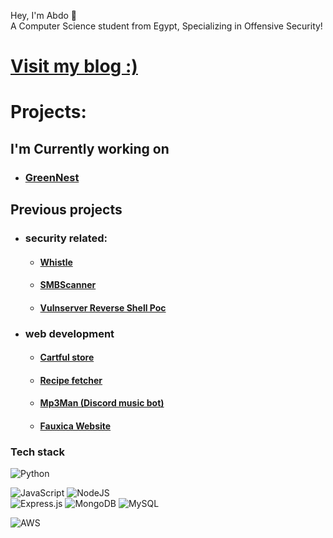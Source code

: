 Hey, I'm Abdo 👋  <br>A Computer Science student from Egypt, Specializing in Offensive Security!
  </a>
</div>  

# [ **Visit my blog :)**](https://magdy3660.github.io)

# Projects:
## I'm Currently working on 
- ### [GreenNest](https://github.com/magdy3660/GreenNest)

## Previous projects

- ###  security related:
  
  -  #### [Whistle](https://github.com/magdy3660/Whistle) 


  -  #### [SMBScanner](https://github.com/magdy3660/smb-enum)
    

  -   #### [Vulnserver Reverse Shell Poc](https://github.com/magdy3660/vulnserver-Reverse-shell)
  

- ### web development  
  - ####  [Cartful store](https://github.com/magdy3660/Cartful)
  

  - ####  [Recipe fetcher](https://github.com/magdy3660/Find-Recipe)


  - #### [Mp3Man (Discord music bot)](https://github.com/magdy3660/music-bot)

  - #### [Fauxica Website](https://github.com/magdy3660/Frontend-website)
    
### Tech stack
![Python](https://img.shields.io/badge/python-3670A0?style=for-the-badge&logo=python&logoColor=ffdd54)

![JavaScript](https://img.shields.io/badge/javascript-%23323330.svg?style=for-the-badge&logo=javascript&logoColor=%23F7DF1E)
![NodeJS](https://img.shields.io/badge/node.js-6DA55F?style=for-the-badge&logo=node.js&logoColor=white)                                                                                                                           
![Express.js](https://img.shields.io/badge/express.js-%23404d59.svg?style=for-the-badge&logo=express&logoColor=%2361DAFB)
![MongoDB](https://img.shields.io/badge/MongoDB-%234ea94b.svg?style=for-the-badge&logo=mongodb&logoColor=white)
![MySQL](https://img.shields.io/badge/mysql-4479A1.svg?style=for-the-badge&logo=mysql&logoColor=white)
 
![AWS](https://img.shields.io/badge/AWS-%23FF9900.svg?style=for-the-badge&logo=amazon-aws&logoColor=white)


</article>
  </div>
</div>

